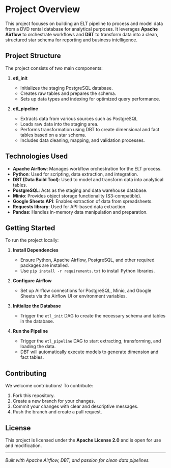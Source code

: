# Project Overview

This project focuses on building an ELT pipeline to process and model data from a DVD rental database for analytical purposes. It leverages **Apache Airflow** to orchestrate workflows and **DBT** to transform data into a clean, structured star schema for reporting and business intelligence.

## Project Structure

The project consists of two main components:

1. **etl_init**
   - Initializes the staging PostgreSQL database.
   - Creates raw tables and prepares the schema.
   - Sets up data types and indexing for optimized query performance.

2. **etl_pipeline**
   - Extracts data from various sources such as PostgreSQL
   - Loads raw data into the staging area.
   - Performs transformation using DBT to create dimensional and fact tables based on a star schema.
   - Includes data cleaning, mapping, and validation processes.

## Technologies Used

- **Apache Airflow**: Manages workflow orchestration for the ELT process.
- **Python**: Used for scripting, data extraction, and integration.
- **DBT (Data Build Tool)**: Used to model and transform data into analytical tables.
- **PostgreSQL**: Acts as the staging and data warehouse database.
- **Minio**: Provides object storage functionality (S3-compatible).
- **Google Sheets API**: Enables extraction of data from spreadsheets.
- **Requests library**: Used for API-based data extraction.
- **Pandas**: Handles in-memory data manipulation and preparation.

## Getting Started

To run the project locally:

1. **Install Dependencies**
   - Ensure Python, Apache Airflow, PostgreSQL, and other required packages are installed.
   - Use `pip install -r requirements.txt` to install Python libraries.

2. **Configure Airflow**
   - Set up Airflow connections for PostgreSQL, Minio, and Google Sheets via the Airflow UI or environment variables.

3. **Initialize the Database**
   - Trigger the `etl_init` DAG to create the necessary schema and tables in the database.

4. **Run the Pipeline**
   - Trigger the `etl_pipeline` DAG to start extracting, transforming, and loading the data.
   - DBT will automatically execute models to generate dimension and fact tables.

## Contributing

We welcome contributions! To contribute:

1. Fork this repository.
2. Create a new branch for your changes.
3. Commit your changes with clear and descriptive messages.
4. Push the branch and create a pull request.

## License

This project is licensed under the **Apache License 2.0** and is open for use and modification.

---

*Built with Apache Airflow, DBT, and passion for clean data pipelines.*
